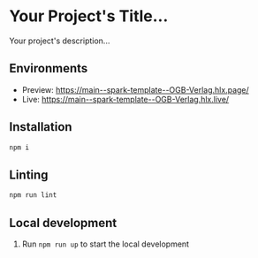 # Your Project's Title...
Your project's description...

## Environments
- Preview: https://main--spark-template--OGB-Verlag.hlx.page/
- Live: https://main--spark-template--OGB-Verlag.hlx.live/

## Installation

```sh
npm i
```

## Linting

```sh
npm run lint
```

## Local development

1. Run `npm run up` to start the local development
